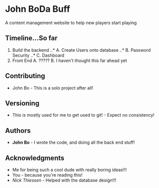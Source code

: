 # John BoDa Buff

A content management website to help new players start playing

## Timeline...So far

1. Build the backend
..*    A. Create Users onto database
..*    B. Password Security
..*    C. Dashboard
2. Front End
    A. ?????
    B. I haven't thought this far ahead yet


## Contributing
* John Bo - This is a solo project after all!

## Versioning

* This is mostly used for me to get used to git! - Expect no consistency!

## Authors

* **John Bo** - I wrote the code, and doing all the back end stuff!


## Acknowledgments

* Me for being such a cool dude with really boring ideas!!!
* You - because you're reading this!
* *Nick Thiessen* - Helped with the database design!!!
